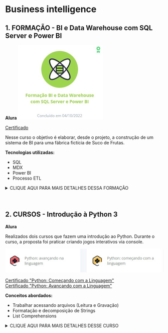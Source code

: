 <h1> Business intelligence </h1>

<h2> 1. FORMAÇÃO - BI e Data Warehouse com SQL Server e Power BI</h2>

**Alura**
![Formação BI com SQL Server](/Formacao-BI-SQLServer.jpg)

[Certificado](https://cursos.alura.com.br/degree/certificate/a98a0acd-0a7d-4a6d-b710-b01d7571cdd0/)

<p> Nesse curso o objetivo é elaborar, desde o projeto, a construção de um sistema de BI para uma fábrica fictícia de Suco de Frutas.

**Tecnologias utilizadas:**
* SQL
* MDX
* Power BI
* Processo ETL

<details><summary>CLIQUE AQUI PARA MAIS DETALHES DESSA FORMAÇÃO</summary>

**Softwares utilizados:**

![Softwares](/Business%20Intelligence/tecnologias-datawarehouse.jpg)

**Conceitos abordados:**
* Construção e modelagem de dados de um Datawarehouse em SQL Server;
* Extração de dados mock-up da empresa (Fontes de dados diversas: Planilha de Excel, .csv, .txt, .bak (SQL));
* Transformação dos dados - Desmembramento de Strings, separação por colunas, limpeza de dados vazios e repetidos;
* Carga dos dados no Datawarehouse;
* Criação do banco de dados OLAP, com suas hierarquias;
* Criação de medidas calculadas;
* Consultas básicas e avançadas em linguagem multi-dimensional (MDX);
* Introdução a visualização de dados via Power BI e publicação de dashboards.

**Anotações:**
>[Conceitos de Datawarehouse](/Business%20Intelligence/anota%C3%A7%C3%B5es%20Conceitos%20de%20Datawarehouse.md)<br>
>[Conceitos de OLAP e ETL](/Business%20Intelligence/anota%C3%A7%C3%B5es%20Conceitos%20de%20ETL.md)

**Arquivos criados ao longo do curso:**
>[Criação do banco SQL Server](/Business%20Intelligence/SQL-MDX/DatawarehouseSucos/DatawarehouseSucos/)<br>
>[Carga e Transformação dos dados](/Business%20Intelligence/SQL-MDX/DatawarehouseSucos/CargaDatawarehouse/)<br>
>[Criação do banco de dados OLAP](/Business%20Intelligence/SQL-MDX/DatawarehouseSucos/OLAPSucos/)<br>
>[Consultas em MDX](/Business%20Intelligence/SQL-MDX/)<br>
>[Relatórios em PowerBI](/Business%20Intelligence/PowerBI/))

**Screenshots das etapas de criação:**

![Processo ETL - Visual Studio](/Business%20Intelligence/SQL-MDX/ETL-VisualStudio.jpg)
![Consulta MDX - SQL Analysis Server](/Business%20Intelligence/SQL-MDX/MDX-SQLAnalysisServer.jpg)
![Dashboard PowerBI](/Business%20Intelligence/PowerBI/PowerBI.gif)
</details>

<br>
<br>

<h2> 2. CURSOS - Introdução à Python 3 </h2>

**Alura**

Realizados dois cursos que fazem uma introdução ao Python. Durante o curso, a proposta foi praticar criando jogos interativos via console.

![Cursos Python](/Curso-python-1.jpg)

[Certificado "Python: Começando com a Linguagem"](https://cursos.alura.com.br/certificate/6609c36e-8fd8-4fd9-aa7a-239c5eb557df/) <br>
[Certificado "Python: Avançando com a Linguagem"](https://cursos.alura.com.br/certificate/e2abcd24-3372-453f-b1c5-6d7aa9f9f585/)

**Conceitos abordados:**
* Trabalhar acessando arquivos (Leitura e Gravação)
* Formatação e decomposição de Strings
* List Comprehensions

<details><summary>CLIQUE AQUI PARA MAIS DETALHES DESSE CURSO</summary>

**Códigos-fonte desenvolvidos ao longo do curso:**
>[Menu dos jogos](/Business%20Intelligence/Curso-Python-Basico/jogos.py) <br>
>[Jogo da Forca](/Business%20Intelligence/Curso-Python-Basico/forca.py) <br>
>[Jogo de Adivinhação](/Business%20Intelligence/Curso-Python-Basico/adivinhacao.py)

**Screenshots**

![VS Code](/Business%20Intelligence/Curso-Python-Basico/Python-VSCODE.jpg) <br>
![Jogo da Forca](/Business%20Intelligence/Curso-Python-Basico/Jogo-Forca.jpg) <br>
![Jogo Adivinhação](/Business%20Intelligence/Curso-Python-Basico/jogo-adivinhacao.jpg)
</details>
